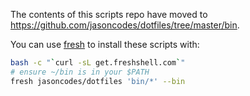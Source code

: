 The contents of this scripts repo have moved to
<https://github.com/jasoncodes/dotfiles/tree/master/bin>.

You can use [fresh](https://github.com/freshshell/fresh) to install these scripts with:

``` sh
bash -c "`curl -sL get.freshshell.com`"
# ensure ~/bin is in your $PATH
fresh jasoncodes/dotfiles 'bin/*' --bin
```

